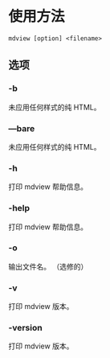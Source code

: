 # 使用方法
```
mdview [option] <filename>
```
## 选项
### -b
未应用任何样式的纯 HTML。
### —bare
未应用任何样式的纯 HTML。
### -h
打印 mdview 帮助信息。
### -help
打印 mdview 帮助信息。
### -o
输出文件名。 （选修的）
### -v
打印 mdview 版本。
### -version
打印 mdview 版本。
